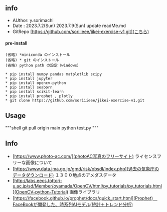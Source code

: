 ## info
* AUthor: y.sorimachi
* Date :    2023.7.2(Sun)
            2023.7.9(Sun) update readMe.md
* GitRepo [https://github.com/soriiieee/jikei-exercise-v1.git](こちら)

#### pre-install 
    (省略) *miniconda のインストール
    (省略) * git のインストール
    (省略) python path の設定（windows）

    * pip install numpy pandas matplotlib scipy
    * pip install jupyter 
    * pip install opencv-python
    * pip install seaborn
    * pip install scikit-learn
    * pip install prophet , plotly
    * git clone https://github.com/soriiieee/jikei-exercise-v1.git


## Usage
"""shell
git pull origin main
python test.py 
"""

## Info
* [https://www.photo-ac.com/](photoAC写真のフリーサイト) ライセンスフリーな画像について
* [https://www.data.jma.go.jp/gmd/risk/obsdl/index.php](過去の気象庁のデータダウンロード) １３００地点のアメダスデータ
* [http://labs.eecs.tottori-u.ac.jp/sd/Member/oyamada/OpenCV/html/py_tutorials/py_tutorials.html](OpenCV-python-Tutorial) 画像ライブラリ
* [https://facebook.github.io/prophet/docs/quick_start.html](Prophet)　FaceBookが開発した、時系列AIモデル(統計＋トレンド分析)




